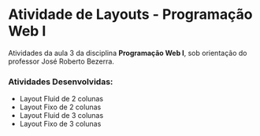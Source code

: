 # Atividade de Layouts - Programação Web I

Atividades da aula 3 da disciplina **Programação Web I**, sob orientação do professor José Roberto Bezerra.

### Atividades Desenvolvidas:
- Layout Fluid de 2 colunas
- Layout Fixo de 2 colunas
- Layout Fluid de 3 colunas
- Layout Fixo de 3 colunas
